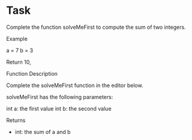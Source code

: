 
# Task

Complete the function solveMeFirst to compute the sum of two integers.

Example

a = 7
b = 3

Return 10,


Function Description

Complete the solveMeFirst function in the editor below.

solveMeFirst has the following parameters:

int a: the first value
int b: the second value

Returns
- int: the sum of a and b
